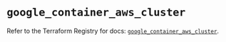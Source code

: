 # `google_container_aws_cluster`

Refer to the Terraform Registry for docs: [`google_container_aws_cluster`](https://registry.terraform.io/providers/hashicorp/google-beta/5.26.0/docs/resources/google_container_aws_cluster).
